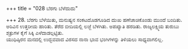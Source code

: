 +++
title = "028 ಬೆರಗು ಬೆಳೆದುದು"

+++
28. ಬೆರಗು ಬೆಳೆಯಿತು, ಮನುಷ್ಯನ ಸಂಕಟದೊಡಗೂಡಿದ ದುಃಖ ಹಣೆಚಾಚಿಕೊಂಡು ಮುಂದೆ ಬಂದಿತು. ಅರಿವಿನ ಉತ್ತರೀಯ ಹಾರಿತು. ತೆರೆದ ಬೀದಿಯಲ್ಲಿ ಲಜ್ಜೆ ಬೆಳಗಿತು. ಅಪಖ್ಯಾತಿ ಹರಡಿತು. ರಾಜ್ಯಲಕ್ಷ್ಮಿಯ ತುರುಬು ಶತ್ರುಗಳ ಕೈಗೆ ಸಿಕ್ಕಿ ಎಳೆದಾಡಲ್ಪಟ್ಟಿತು.   
ಯುಧಿಷ್ಠಿರನ ಮನದಲ್ಲಿ ಉದ್ಭವವಾದ ವಿರಸದ ನಾನಾ ಭಾವ ಭಂಗಿಗಳನ್ನು ತಿಳಿಯಲು ಸಾಧ್ಯವಾಗಲಿಲ್ಲ.